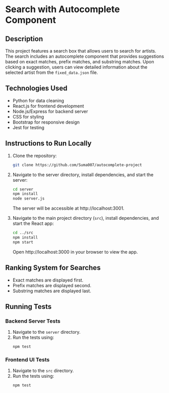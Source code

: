 # Search with Autocomplete Component

## Description
This project features a search box that allows users to search for artists. The search includes an autocomplete component that provides suggestions based on exact matches, prefix matches, and substring matches. Upon clicking a suggestion, users can view detailed information about the selected artist from the `fixed_data.json` file.

## Technologies Used
- Python for data cleaning
- React.js for frontend development
- Node.js/Express for backend server
- CSS for styling
- Bootstrap for responsive design
- Jest for testing

## Instructions to Run Locally
1. Clone the repository:
   ```bash
   git clone https://github.com/Suma007/autocomplete-project
   ```

2. Navigate to the server directory, install dependencies, and start the server:
   ```bash
   cd server
   npm install
   node server.js
   ```
   The server will be accessible at http://localhost:3001.

3. Navigate to the main project directory (`src`), install dependencies, and start the React app:
   ```bash
   cd ../src
   npm install
   npm start
   ```
   Open http://localhost:3000 in your browser to view the app.

## Ranking System for Searches
- Exact matches are displayed first.
- Prefix matches are displayed second.
- Substring matches are displayed last.

## Running Tests
### Backend Server Tests
1. Navigate to the `server` directory.
2. Run the tests using:
   ```bash
   npm test
   ```

### Frontend UI Tests
1. Navigate to the `src` directory.
2. Run the tests using:
   ```bash
   npm test
   ```